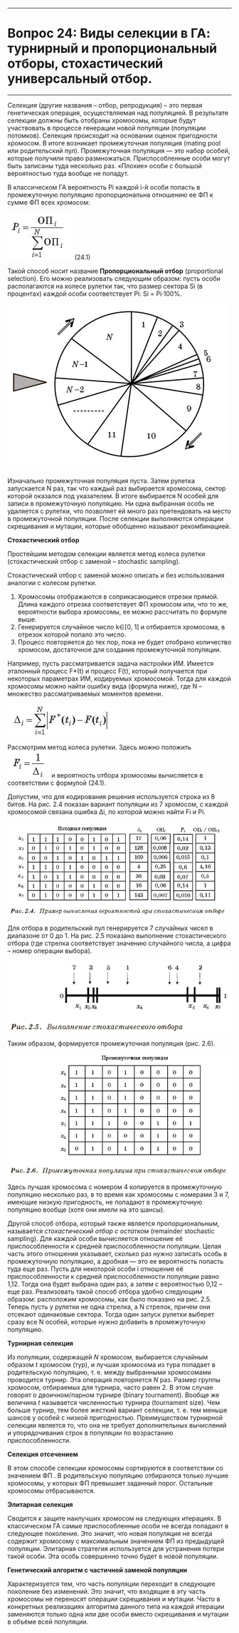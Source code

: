 ___
# Вопрос 24: Виды селекции в ГА: турнирный и пропорциональный отборы, стохастический универсальный отбор.
___

*Селекция* (другие названия – отбор, репродукция) – это первая генетическая операция, осуществляемая над популяцией. В результате селекции должны быть отобраны хромосомы, которые будут участвовать в процессе генерации новой популяции (популяции потомков). Селекция происходит на основании оценок пригодности хромосом. В итоге возникает промежуточная популяция (mating pool или родительский пул). Промежуточная популяция — это набор особей, которые получили право размножаться. Приспособленные особи могут быть записаны туда несколько раз. «Плохие» особи с большой вероятностью туда вообще не попадут.

В классическом ГА вероятность Pi каждой i-й особи попасть в промежуточную популяцию пропорциональна отношению ее ФП к сумме ФП всех хромосом:

![Вероятность выбора хромосомы](../resources/imgs/t24_5.JPG) (24.1)

Такой способ носит название **Пропорциональный отбор** (proportional selection). Его можно реализовать следующим образом: пусть особи располагаются на колесе рулетки так, что размер сектора Si (в процентах) каждой особи соответствует Pi: Si = Pi·100%.

![Колесо рудетки](../resources/imgs/t24_1.JPG)

Изначально промежуточная популяция пуста. Затем рулетка запускается N раз, так что каждый раз выбирается хромосома, сектор которой оказался под указателем. В итоге выбирается N особей для записи в промежуточную популяцию. Ни одна выбранная особь не удаляется с рулетки, что позволяет ей много раз претендовать на место в промежуточной популяции. После селекции выполняются операции скрещивания и мутации, которые обобщенно называют рекомбинацией.

**Стохастический отбор**

Простейшим методом селекции является метод колеса рулетки (стохастический отбор с заменой – stochastic sampling).

Стохастический отбор с заменой можно описать и без использования аналогии с колесом рулетки.

1. Хромосомы отображаются в соприкасающиеся отрезки прямой. Длина каждого отрезка соответствует ФП хромосом или, что то же, вероятности выбора хромосомы, ее можно рассчитать по формуле выше.
2. Генерируется случайное число k∈[0, 1] и отбирается хромосома, в отрезок которой попало это число.
3. Процесс повторяется до тех пор, пока не будет отобрано количество хромосом, достаточное для создания промежуточной популяции.

Например, пусть рассматривается задача настройки ИМ. Имеется эталонный процесс F*(t) и процесс F(t), который получается при некоторых параметрах ИМ, кодируемых хромосомой. Тогда для каждой хромосомы можно найти ошибку вида (формула ниже), где N – множество рассматриваемых моментов времени.

![Ошибка для каждой хромосомы](../resources/imgs/t24_6.JPG)

Рассмотрим метод колеса рулетки. Здесь можно положить  ![ФП](../resources/imgs/t24_7.JPG)  и вероятность отбора хромосомы вычисляется в соответствии с формулой (24.1).

Допустим, что для кодирования решения используется строка из 8 битов. На рис. 2.4 показан вариант популяции из 7 хромосом, с каждой хромосомой связана ошибка Δi, по которой можно найти Fi и Pi.

![Вычисление вероятности при стохастическом отборе](../resources/imgs/t24_2.JPG)

Для отбора в родительский пул генерируется 7 случайных чисел в диапазоне от 0 до 1. На рис. 2.5 показано выполнение стохастического отбора (где стрелка соответствует значению случайного числа, а цифра – номер операции выбора).

![Выполнение стохастического отбора](../resources/imgs/t24_3.JPG)

Таким образом, формируется промежуточная популяция (рис. 2.6).

![Промежуточная популяция при стохастическом отборе](../resources/imgs/t24_4.JPG)

Здесь лучшая хромосома с номером 4 копируется в промежуточную популяцию несколько раз, в то время как хромосомы с номерами 3 и 7, имеющие низкую пригодность, не попадают в промежуточную популяцию вообще (хотя они имели на это шансы).

Другой способ отбора, который также является пропорциональным, называется *стохастический отбор с остатком* (remainder stochastic sampling). Для каждой особи вычисляется отношение её приспособленности к средней приспособленности популяции. Целая часть этого отношения указывает, сколько раз нужно записать особь в промежуточную популяцию, а дробная — это ее вероятность попасть туда еще раз. Пусть для некоторой особи i отношение её приспособленности к средней приспособленности популяции равно 1,12. Тогда она будет выбрана один раз, а затем с вероятностью 0,12 – еще раз. Реализовать такой способ отбора удобно следующим образом: расположим хромосомы, как было показано на рис. 2.5. Теперь пусть у рулетки не одна стрелка, а N стрелок, причем они отсекают одинаковые сектора. Тогда один запуск рулетки выберет сразу все N особей, которые нужно добавить в промежуточную популяцию.

**Турнирная селекция**

Из популяции, содержащей *N* хромосом, выбирается случайным образом *t* хромосом (тур), и лучшая хромосома из тура попадает в родительскую популяцию, т. е. между выбранными хромосомами проводится турнир. Эта операция повторяется *N* раз.
Размер группы хромосом, отбираемых для турнира, часто равен 2. В этом случае говорят о двоичном/парном турнире (binary tournament). Вообще же величина *t* называется численностью турнира (tournament size). Чем больше турнир, тем более жесткий вариант селекции, т. е. тем меньше шансов у особей с низкой пригодностью.
Преимуществом турнирной селекции является то, что она не требует дополнительных вычислений и упорядочивания строк в популяции по возрастанию приспособленности.

**Селекция отсечением**

В этом способе селекции хромосомы сортируются в соответствии со значением ФП . В родительскую популяцию отбираются только лучшие хромосомы, у которых ФП превышает заданный порог. Остальные хромосомы отбрасываются.

**Элитарная селекция**

Сводится к защите наилучших хромосом на следующих итерациях. В классическом ГА самые приспособленные особи не всегда попадают в следующее поколение. Это значит, что новая популяция не всегда содержит хромосому с максимальным значением ФП из предыдущей популяции. Элитарная стратегия используется для устранения потери такой особи. Эта особь совершенно точно будет в новой популяции.

**Генетический алгоритм с частичной заменой популяции**

Характеризуется тем, что часть популяции переходит в следующее поколение без изменений. Это значит, что входящие в эту часть хромосомы не переносят операции скрещивания и мутации. Часто в конкретных реализациях алгоритма данного типа на каждой итерации заменяются только одна или две особи вместо скрещивания и мутации в объёме всей популяции.
